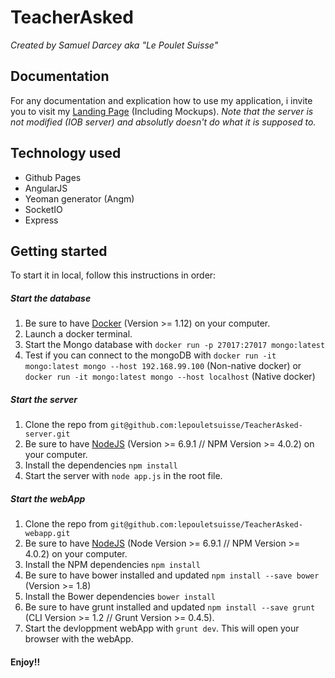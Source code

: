 # TeacherAsked
*Created by Samuel Darcey aka "Le Poulet Suisse"*
## Documentation
For any documentation and explication how to use my application, i invite you to visit my [Landing Page](https://lepouletsuisse.github.io/TeacherAsked-webapp/) (Including Mockups).
*Note that the server is not modified (IOB server) and absolutly doesn't do what it is supposed to.*
## Technology used
- Github Pages
- AngularJS
- Yeoman generator (Angm)
- SocketIO
- Express

## Getting started
To start it in local, follow this instructions in order:
##### Start the database
1. Be sure to have [Docker](https://www.docker.com/) (Version >= 1.12) on your computer.
2. Launch a docker terminal.
3. Start the Mongo database with `docker run -p 27017:27017 mongo:latest`
4. Test if you can connect to the mongoDB with `docker run -it mongo:latest mongo --host 192.168.99.100` (Non-native docker) or `docker run -it mongo:latest mongo --host localhost` (Native docker)

##### Start the server
1. Clone the repo from `git@github.com:lepouletsuisse/TeacherAsked-server.git`
2. Be sure to have [NodeJS](https://nodejs.org/en/) (Version >= 6.9.1 // NPM Version >= 4.0.2) on your computer.
3. Install the dependencies `npm install`
4. Start the server with `node app.js` in the root file.

##### Start the webApp
1. Clone the repo from `git@github.com:lepouletsuisse/TeacherAsked-webapp.git`
2. Be sure to have [NodeJS](https://nodejs.org/en/) (Node Version >= 6.9.1 // NPM Version >= 4.0.2) on your computer.
3. Install the NPM dependencies `npm install`
4. Be sure to have bower installed and updated `npm install --save bower` (Version >= 1.8)
5. Install the Bower dependencies `bower install`
6. Be sure to have grunt installed and updated `npm install --save grunt` (CLI Version >= 1.2 // Grunt Version >= 0.4.5).
7. Start the devloppment webApp with `grunt dev`. This will open your browser with the webApp.

#### Enjoy!!